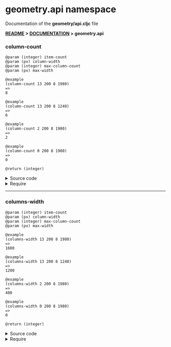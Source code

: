 
# <strong>geometry.api</strong> namespace
<p>Documentation of the <strong>geometry/api.cljc</strong> file</p>

<strong>[README](../../../README.md) > [DOCUMENTATION](../../COVER.md) > geometry.api</strong>



### column-count

```
@param (integer) item-count
@param (px) column-width
@param (integer) max-column-count
@param (px) max-width
```

```
@example
(column-count 13 200 8 1980)
=>
8
```

```
@example
(column-count 13 200 8 1240)
=>
6
```

```
@example
(column-count 2 200 8 1980)
=>
2
```

```
@example
(column-count 0 200 8 1980)
=>
0
```

```
@return (integer)
```

<details>
<summary>Source code</summary>

```
(defn column-count
  [item-count column-width max-column-count max-width]
  (let [max-columns-fit  (math/floor (/ max-width column-width))
        max-column-count (math/minimum max-column-count max-columns-fit)]
       (math/between! item-count 0 max-column-count)))
```

</details>

<details>
<summary>Require</summary>

```
(ns my-namespace (:require [geometry.api :as geometry :refer [column-count]]))

(geometry/column-count ...)
(column-count          ...)
```

</details>

---

### columns-width

```
@param (integer) item-count
@param (px) column-width
@param (integer) max-column-count
@param (px) max-width
```

```
@example
(columns-width 13 200 8 1980)
=>
1600
```

```
@example
(columns-width 13 200 8 1240)
=>
1200
```

```
@example
(columns-width 2 200 8 1980)
=>
400
```

```
@example
(columns-width 0 200 8 1980)
=>
0
```

```
@return (integer)
```

<details>
<summary>Source code</summary>

```
(defn columns-width
  [item-count column-width max-column-count max-width]
  (let [column-count (column-count item-count column-width max-column-count max-width)]
       (* column-width column-count)))
```

</details>

<details>
<summary>Require</summary>

```
(ns my-namespace (:require [geometry.api :as geometry :refer [columns-width]]))

(geometry/columns-width ...)
(columns-width          ...)
```

</details>
